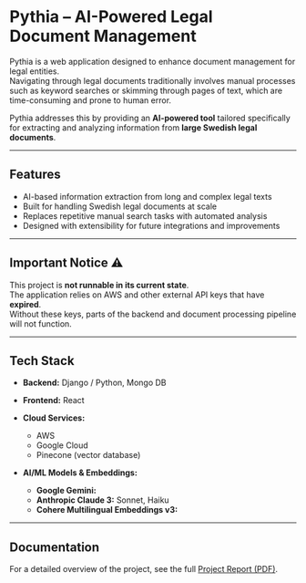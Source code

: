 # Pythia – AI-Powered Legal Document Management

Pythia is a web application designed to enhance document management for legal entities.  
Navigating through legal documents traditionally involves manual processes such as keyword searches or skimming through pages of text, which are time-consuming and prone to human error.  

Pythia addresses this by providing an **AI-powered tool** tailored specifically for extracting and analyzing information from **large Swedish legal documents**.

---

## Features
- AI-based information extraction from long and complex legal texts  
- Built for handling Swedish legal documents at scale  
- Replaces repetitive manual search tasks with automated analysis  
- Designed with extensibility for future integrations and improvements  

---

## Important Notice ⚠️
This project is **not runnable in its current state**.  
The application relies on AWS and other external API keys that have **expired**.  
Without these keys, parts of the backend and document processing pipeline will not function.

---

## Tech Stack
- **Backend:** Django / Python, Mongo DB  
- **Frontend:** React  
- **Cloud Services:**  
  - AWS 
  - Google Cloud
  - Pinecone (vector database) 

- **AI/ML Models & Embeddings:**  
  - **Google Gemini:** 
  - **Anthropic Claude 3:** Sonnet, Haiku
  - **Cohere Multilingual Embeddings v3:** 
---

## Documentation
For a detailed overview of the project, see the full [Project Report (PDF)](./Pythia.pdf).
